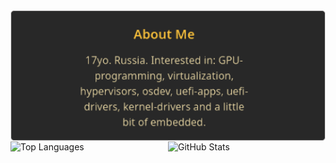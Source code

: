 <div style="display: flex; flex-direction: column; align-items: center;">
  <img src="https://github.com/yaroslav957/yaroslav957/blob/main/2025_02_25_0r3_Kleki.png" alt="Ваша Фотография" style="width: 100%; height: auto; max-height: 400px;">
  <div style="display: flex; align-items: center; width: 100%;">
    <img src="https://github-readme-stats.vercel.app/api/top-langs/?username=yaroslav957&theme=gruvbox" alt="Top Languages" style="flex: 1; height: 200px;">
    <img src="https://github-readme-stats.vercel.app/api?username=yaroslav957&show_icons=true&theme=gruvbox" alt="GitHub Stats" style="flex: 1; height: 200px;">
  </div>
</div>
